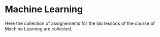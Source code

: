 # Machine Learning

Here the collection of assignements for the lab lessons of the course of Machine Learning are collected.